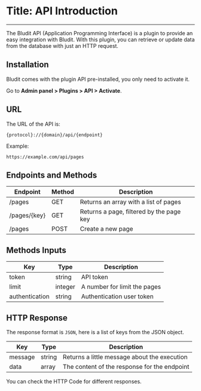# Title: API Introduction
<!-- Position: 1 -->
---
The Bludit API (Application Programming Interface) is a plugin to provide an easy integration with Bludit. With this plugin, you can retrieve or update data from the database with just an HTTP request.

<h2 id="installation">Installation</h2>
Bludit comes with the plugin API pre-installed, you only need to activate it.

Go to **Admin panel > Plugins > API > Activate**.

<h2 id="url">URL</h2>
The URL of the API is:

```
{protocol}://{domain}/api/{endpoint}
````

Example:

```
https://example.com/api/pages
```

<h2 id="endpoints">Endpoints and Methods</h2>

Endpoint		| Method 	| Description
------------------------|---------------|-----------------------------------------------|
/pages 			| GET 		| Returns an array with a list of pages		|
/pages/{key}		| GET		| Returns a page, filtered by the page key	|
/pages			| POST		| Create a new page				|

<h2 id="inputs">Methods Inputs</h2>

Key		| Type 		| Description
----------------|---------------|-----------------------------------------------|
token 		| string 	| API token					|
limit		| integer	| A number for limit the pages  		|
authentication	| string	| Authentication user token			|

<h2 id="http-response">HTTP Response</h2>

The response format is `JSON`, here is a list of keys from the JSON object.

| Key 		| Type 		| Description 					|
----------------|---------------|-----------------------------------------------|
| message	| string	| Returns a little message about the execution	|
| data 		| array		| The content of the response for the endpoint	|

You can check the HTTP Code for different responses.
